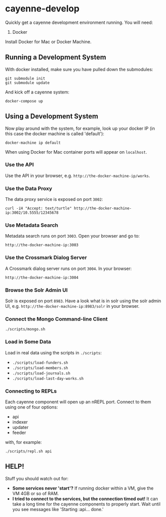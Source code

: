 # cayenne-develop

Quickly get a cayenne development environment running. You will need:

1. Docker

Install Docker for Mac or Docker Machine.

## Running a Development System

With docker installed, make sure you have pulled down the submodules:

    git submodule init
    git submodule update
	
And kick off a cayenne system:

    docker-compose up

## Using a Development System

Now play around with the system, for example, look up your docker IP (in this case
the docker machine is called 'default'):

    docker-machine ip default
    
When using Docker for Mac container ports will appear on `localhost`.

### Use the API

Use the API in your browser, e.g. `http://the-docker-machine-ip/works`.

### Use the Data Proxy

The data proxy service is exposed on port `3002`:

    curl -iH "Accept: text/turtle" http://the-docker-machine-ip:3002/10.5555/12345678
	
### Use Metadata Search

Metadata search runs on port `3003`. Open your browser and go to:

    http://the-docker-machine-ip:3003
	
### Use the Crossmark Dialog Server

A Crossmark dialog server runs on port `3004`. In your browser:

    http://the-docker-machine-ip:3004

### Browse the Solr Admin UI

Solr is exposed on port `8983`. Have a look what is in solr using the solr 
admin UI, e.g. `http://the-docker-machine-ip:8983/solr` in your browser.

### Connect the Mongo Command-line Client

    ./scripts/mongo.sh

### Load in Some Data

Load in real data using the scripts in `./scripts`:

- `./scripts/load-funders.sh`
- `./scripts/load-members.sh`
- `./scripts/load-journals.sh`
- `./scripts/load-last-day-works.sh`
	
### Connecting to REPLs

Each cayenne component will open up an nREPL port. Connect to them using
one of four options:

- api
- indexer
- updater
- feeder

with, for example:

    ./scripts/repl.sh api

## HELP!

Stuff you should watch out for:

- **Some services never 'start'?**
  If running docker within a VM, give the VM 4GB or so of RAM.
- **I tried to connect to the services, but the connection timed out!**
  It can take a long time for the cayenne components to properly start. Wait until you 
  see messages like 'Starting :api... done.'
